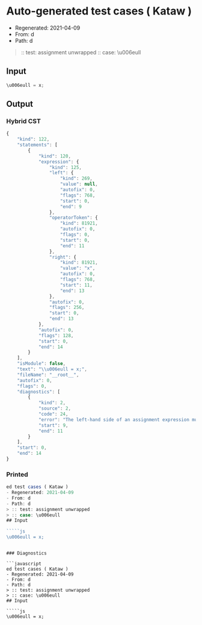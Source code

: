 # Auto-generated test cases ( Kataw )
- Regenerated: 2021-04-09
- From: d
- Path: d
> :: test: assignment unwrapped
> :: case: \u006eull
## Input

`````js
\u006eull = x;
`````

## Output

### Hybrid CST

```javascript
{
    "kind": 122,
    "statements": [
        {
            "kind": 120,
            "expression": {
                "kind": 125,
                "left": {
                    "kind": 269,
                    "value": null,
                    "autofix": 0,
                    "flags": 768,
                    "start": 0,
                    "end": 9
                },
                "operatorToken": {
                    "kind": 81921,
                    "autofix": 0,
                    "flags": 0,
                    "start": 0,
                    "end": 11
                },
                "right": {
                    "kind": 81921,
                    "value": "x",
                    "autofix": 0,
                    "flags": 768,
                    "start": 11,
                    "end": 13
                },
                "autofix": 0,
                "flags": 256,
                "start": 0,
                "end": 13
            },
            "autofix": 0,
            "flags": 128,
            "start": 0,
            "end": 14
        }
    ],
    "isModule": false,
    "text": "\\u006eull = x;",
    "fileName": "__root__",
    "autofix": 0,
    "flags": 0,
    "diagnostics": [
        {
            "kind": 2,
            "source": 2,
            "code": 24,
            "error": "The left-hand side of an assignment expression must be a variable or a property access",
            "start": 9,
            "end": 11
        }
    ],
    "start": 0,
    "end": 14
}
```

### Printed

```javascript
ed test cases ( Kataw )
- Regenerated: 2021-04-09
- From: d
- Path: d
> :: test: assignment unwrapped
> :: case: \u006eull
## Input

`````js
\u006eull = x;
`````
```

### Diagnostics

```javascript
ed test cases ( Kataw )
- Regenerated: 2021-04-09
- From: d
- Path: d
> :: test: assignment unwrapped
> :: case: \u006eull
## Input

`````js
\u006eull = x;
`````
```

